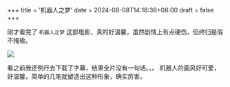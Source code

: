 +++
title = '机器人之梦'
date = 2024-08-08T14:18:36+08:00
draft = false
+++

刚才看完了 `机器人之梦` 这部电影，真的好温馨，虽然剧情上有点硬伤，但终归是瑕不掩瑜。

![](/img/Robot.Dreams.2023-001.jpg)

看之前我还例行去下载了字幕，结果全片没有一句话。。。
机器人的画风好可爱，好温馨，简单的几笔就塑造出这种形象，确实厉害。